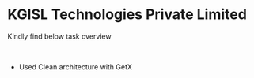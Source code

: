 # KGISL Technologies Private Limited

Kindly find below task overview

&nbsp;

- Used Clean architecture with GetX